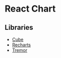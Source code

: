 # React Chart

## Libraries

- [Cube](/cube/README.md)
- [Recharts](/recharts)
- [Tremor](/tremor.md)

<!--
https://github.com/uber/react-vis
https://github.com/airbnb/visx
https://github.com/TanStack/react-charts
https://github.com/chartjs/Chart.js
-->
